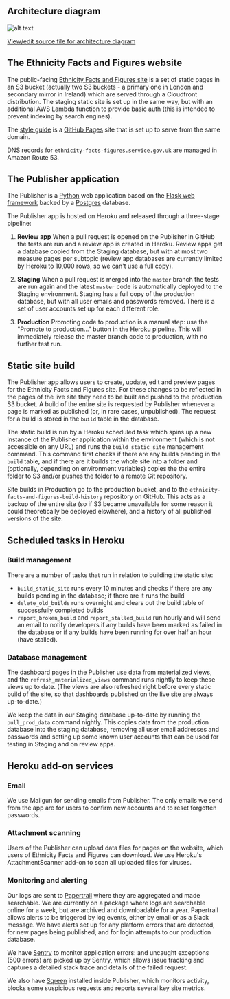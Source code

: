 ## Architecture diagram
![alt text](/images/eff-architecture.svg "High-level architecture of the Ethnicity Facts and Figures website and Publisher showing the relationships between components in AWS, Heroku and Github.")

[View/edit source file for architecture diagram](https://docs.google.com/presentation/d/1lbRGSTxkQN9C7blpIPZq0dhgOrgrEVeKU5DJiJp_HQw/edit)

## The Ethnicity Facts and Figures website

The public-facing [Ethnicity Facts and Figures site](https://www.ethnicity-facts-figures.service.gov.uk/) is a set of 
static pages in an S3 bucket (actually two S3 buckets - a primary one in London and secondary mirror in Ireland) which 
are served through a Cloudfront distribution.  The staging static site is set up in the same way, but with an additional
AWS Lambda function to provide basic auth (this is intended to prevent indexing by search engines).

The [style guide](https://guide.ethnicity-facts-figures.service.gov.uk/) is a [GitHub Pages](https://pages.github.com/)
site that is set up to serve from the same domain.

DNS records for `ethnicity-facts-figures.service.gov.uk` are managed in Amazon Route 53.

## The Publisher application

The Publisher is a [Python](https://www.python.org/) web application based on the 
[Flask web framework](http://flask.pocoo.org/) backed by a [Postgres](https://www.postgresql.org/) database.

The Publisher app is hosted on Heroku and released through a three-stage pipeline:

1. **Review app** When a pull request is opened on the Publisher in GitHub the tests are run and a review app is created
   in Heroku.
   Review apps get a database copied from the Staging database, but with at most two measure pages per subtopic
   (review app databases are currently limited by Heroku to 10,000 rows, so we can't use a full copy).

2. **Staging** When a pull request is merged into the `master` branch the tests are run again and the latest `master`
   code is automatically deployed to the Staging environment.
   Staging has a full copy of the production database, but with all user emails and passwords removed.  There is a set
   of user accounts set up for each different role.

3. **Production** Promoting code to production is a manual step: use the "Promote to production..." button in the 
   Heroku pipeline.  This will immediately release the master branch code to production, with no further test run.

## Static site build

The Publisher app allows users to create, update, edit and preview pages for the Ethnicity Facts and Figures site. 
For these changes to be reflected in the pages of the live site they need to be built and pushed to the production S3
bucket. A build of the entire site is requested by Publisher whenever a page is marked as published (or, in rare cases,
unpublished). The request for a build is stored in the `build` table in the database.
 
The static build is run by a Heroku scheduled task which spins up a new instance of the Publisher application within the
environment (which is not accessible on any URL) and runs the `build_static_site` management command. This command first
checks if there are any builds pending in the `build` table, and if there are it builds the whole site into a folder and
(optionally, depending on environment variables) copies the the entire folder to S3 and/or pushes the folder to a 
remote Git repository.

Site builds in Production go to the production bucket, and to the `ethnicity-facts-and-figures-build-history` repository
on GitHub.  This acts as a backup of the entire site (so if S3 became unavailable for some reason it could theoretically
be deployed elswhere), and a history of all published versions of the site.

## Scheduled tasks in Heroku
### Build management
There are a number of tasks that run in relation to building the static site:

* `build_static_site` runs every 10 minutes and checks if there are any builds pending in the database; if there are it 
  runs the build
* `delete_old_builds` runs overnight and clears out the build table of successfully completed builds
* `report_broken_build` and `report_stalled_build` run hourly and will send an email to notify developers if any builds
  have been marked as failed in the database or if any builds have been running for over half an hour (have stalled).

### Database management
The dashboard pages in the Publisher use data from materialized views, and the `refresh_materialized_views` command 
runs nightly to keep these views up to date. (The views are also refreshed right before every static build of the site, 
so that dashboards published on the live site are always up-to-date.)

We keep the data in our Staging database up-to-date by running the `pull_prod_data` command nightly.  This copies data
from the production database into the staging database, removing all user email addresses and passwords and setting up
some known user accounts that can be used for testing in Staging and on review apps.

## Heroku add-on services
### Email
We use Mailgun for sending emails from Publisher.  The only emails we send from the app are for users to confirm new 
accounts and to reset forgotten passwords. 

### Attachment scanning
Users of the Publisher can upload data files for pages on the website, which users of Ethnicity Facts and Figures can
download.  We use Heroku's AttachmentScanner add-on to scan all uploaded files for viruses.

### Monitoring and alerting

Our logs are sent to [Papertrail](https://papertrailapp.com/) where they are aggregated and made searchable. We are 
currently on a package where logs are searchable online for a week, but are archived and downloadable for a year. 
Papertrail allows alerts to be triggered by log events, either by email or as a Slack message. We have alerts set up 
for any platform errors that are detected, for new pages being published, and for login attempts to our production 
database.

We have [Sentry](https://sentry.io) to monitor application errors: and uncaught exceptions (500 errors) are picked up 
by Sentry, which allows issue tracking and captures a detailed stack trace and details of the failed request.

We also have [Sqreen](https://www.sqreen.com/) installed inside Publisher, which monitors activity, blocks some 
suspicious requests and reports several key site metrics.

